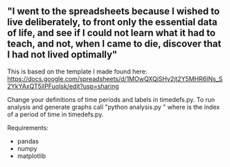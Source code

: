 ## "I went to the spreadsheets because I wished to live deliberately, to front only the essential data of life, and see if I could not learn what it had to teach, and not, when I came to die, discover that I had not lived optimally"
This is based on the template I made found here: https://docs.google.com/spreadsheets/d/1MOwQXQiSHy2jt2Y5MHR6INs_S2YkYAxQT5ilPFuoIsk/edit?usp=sharing

Change your definitions of time periods and labels in timedefs.py. To run analysis and generate graphs call "python analysis.py <number>" where <number> is the index of a period of time in timedefs.py.

Requirements:
 - pandas
 - numpy
 - matplotlib
